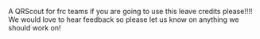 A QRScout for frc teams
if you are going to use this leave credits please!!!!
We would love to hear feedback so please let us know on anything we should work on!
